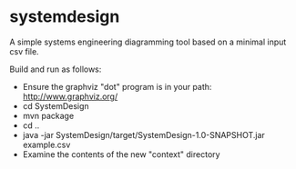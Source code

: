 systemdesign
============
A simple systems engineering diagramming tool based on a minimal input csv file.

Build and run as follows:
- Ensure the graphviz "dot" program is in your path: http://www.graphviz.org/
- cd SystemDesign
- mvn package
- cd ..
- java -jar SystemDesign/target/SystemDesign-1.0-SNAPSHOT.jar example.csv
- Examine the contents of the new "context" directory

